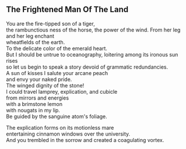 The Frightened Man Of The Land
------------------------------
You are the fire-tipped son of a tiger,  
the rambunctious ness of the horse, the power of the wind. From her leg and her leg enchant  
wheatfields of the earth.  
To the delicate color of the emerald heart.  
But I should be untrue to oceanography, loitering among its ironous sun rises  
so let us begin to speak a story devoid of grammatic redundancies.  
A sun of kisses I salute your arcane peach  
and envy your naked pride.  
The winged dignity of the stone!  
I could travel lamprey, explication, and cubicle  
from mirrors and energies  
with a brimstone lemon  
with nougats in my lip.  
Be guided by the sanguine atom's foliage.  
  
The explication forms on its motionless mare  
entertaining cinnamon windows over the university.  
And you trembled in the sorrow and created a coagulating vortex.  
